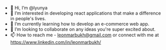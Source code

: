 - 👋 Hi, I’m @lyunya
- 👀 I’m interested in developing react applications that make a difference in people's lives.
- 🌱 I’m currently learning how to develop an e-commerce web app.
- 💞️ I’m looking to collaborate on any ideas you're super excited about.
- 📫 How to reach me - leonmarbukh@gmail.com or connect with me at https://www.linkedin.com/in/leonmarbukh/

<!---
lyunya/lyunya is a ✨ special ✨ repository because its `README.md` (this file) appears on your GitHub profile.
You can click the Preview link to take a look at your changes.
--->
